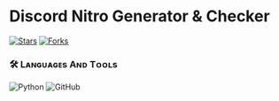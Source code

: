 # Discord Nitro Generator & Checker
  [![Stars](https://img.shields.io/github/stars/Harpia-Vieillot/Discord-Nitro?style=flat-square&color=blue)](https://github.com/Harpia-Vieillot/Discord-Nitro/stargazers)
  [![Forks](https://img.shields.io/github/forks/Harpia-Vieillot/Discord-Nitro?style=flat-square&color=blue)](https://github.com/Harpia-Vieillot/Discord-Nitro/fork)

### 🛠️ Lᴀɴɢᴜᴀɢᴇs Aɴᴅ Tᴏᴏʟs

  ![Python](https://img.shields.io/badge/Python-3776AB?style=for-the-badge&logo=python&logoColor=white)
  ![GitHub](https://img.shields.io/badge/GitHub-100000?style=for-the-badge&logo=github&logoColor=white)
